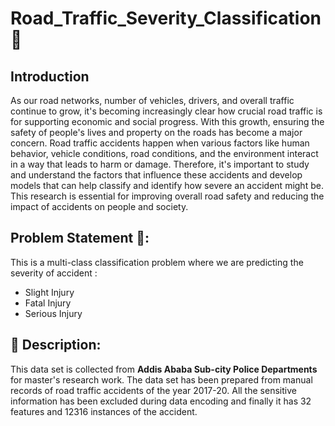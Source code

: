 # Road_Traffic_Severity_Classification 🚦
## Introduction
As our road networks, number of vehicles, drivers, and overall traffic continue to grow, it's becoming increasingly clear how crucial road traffic is for supporting economic and social progress. With this growth, ensuring the safety of people's lives and property on the roads has become a major concern. Road traffic accidents happen when various factors like human behavior, vehicle conditions, road conditions, and the environment interact in a way that leads to harm or damage. Therefore, it's important to study and understand the factors that influence these accidents and develop models that can help classify and identify how severe an accident might be. This research is essential for improving overall road safety and reducing the impact of accidents on people and society.


##  Problem Statement 🤔: 
This is a multi-class classification problem where we are predicting the severity of accident :
* Slight Injury
* Fatal Injury
* Serious Injury

## 🧾 Description: 
This data set is collected from **Addis Ababa Sub-city Police Departments** for master's research work. The data set has been prepared from manual records of road traffic accidents of the year 2017-20. All the sensitive information has been excluded during data encoding and finally it has 32 features and 12316 instances of the accident.



